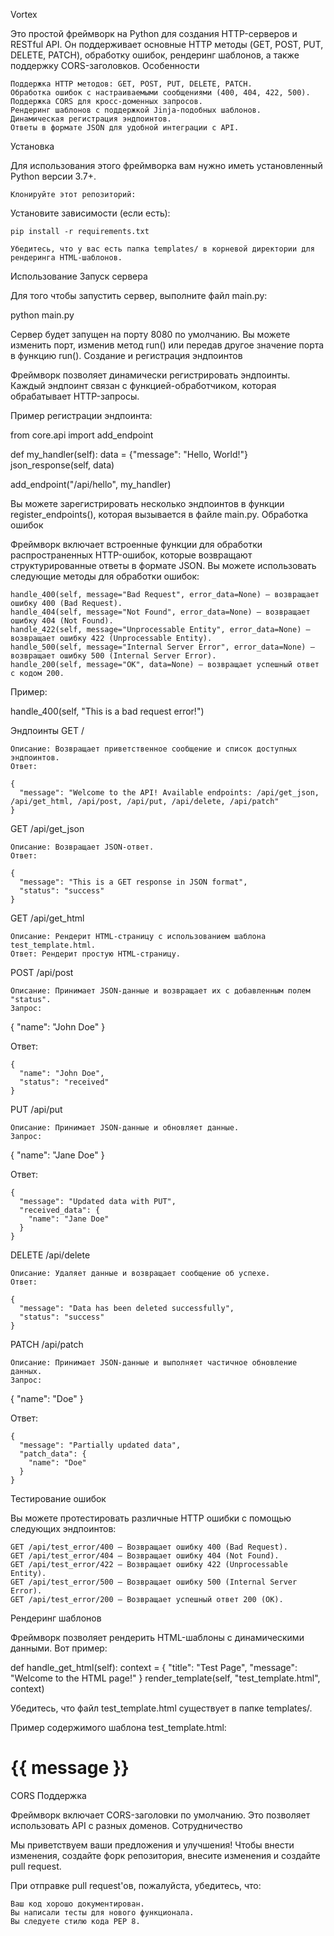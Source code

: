 Vortex

Это простой фреймворк на Python для создания HTTP-серверов и RESTful API. Он поддерживает основные HTTP методы (GET, POST, PUT, DELETE, PATCH), обработку ошибок, рендеринг шаблонов, а также поддержку CORS-заголовков.
Особенности

    Поддержка HTTP методов: GET, POST, PUT, DELETE, PATCH.
    Обработка ошибок с настраиваемыми сообщениями (400, 404, 422, 500).
    Поддержка CORS для кросс-доменных запросов.
    Рендеринг шаблонов с поддержкой Jinja-подобных шаблонов.
    Динамическая регистрация эндпоинтов.
    Ответы в формате JSON для удобной интеграции с API.

Установка

Для использования этого фреймворка вам нужно иметь установленный Python версии 3.7+.

    Клонируйте этот репозиторий:

Установите зависимости (если есть):

    pip install -r requirements.txt

    Убедитесь, что у вас есть папка templates/ в корневой директории для рендеринга HTML-шаблонов.

Использование
Запуск сервера

Для того чтобы запустить сервер, выполните файл main.py:

python main.py

Сервер будет запущен на порту 8080 по умолчанию. Вы можете изменить порт, изменив метод run() или передав другое значение порта в функцию run().
Создание и регистрация эндпоинтов

Фреймворк позволяет динамически регистрировать эндпоинты. Каждый эндпоинт связан с функцией-обработчиком, которая обрабатывает HTTP-запросы.

Пример регистрации эндпоинта:

from core.api import add_endpoint

def my_handler(self):
    data = {"message": "Hello, World!"}
    json_response(self, data)

add_endpoint("/api/hello", my_handler)

Вы можете зарегистрировать несколько эндпоинтов в функции register_endpoints(), которая вызывается в файле main.py.
Обработка ошибок

Фреймворк включает встроенные функции для обработки распространенных HTTP-ошибок, которые возвращают структурированные ответы в формате JSON. Вы можете использовать следующие методы для обработки ошибок:

    handle_400(self, message="Bad Request", error_data=None) — возвращает ошибку 400 (Bad Request).
    handle_404(self, message="Not Found", error_data=None) — возвращает ошибку 404 (Not Found).
    handle_422(self, message="Unprocessable Entity", error_data=None) — возвращает ошибку 422 (Unprocessable Entity).
    handle_500(self, message="Internal Server Error", error_data=None) — возвращает ошибку 500 (Internal Server Error).
    handle_200(self, message="OK", data=None) — возвращает успешный ответ с кодом 200.

Пример:

handle_400(self, "This is a bad request error!")

Эндпоинты
GET /

    Описание: Возвращает приветственное сообщение и список доступных эндпоинтов.
    Ответ:

    {
      "message": "Welcome to the API! Available endpoints: /api/get_json, /api/get_html, /api/post, /api/put, /api/delete, /api/patch"
    }

GET /api/get_json

    Описание: Возвращает JSON-ответ.
    Ответ:

    {
      "message": "This is a GET response in JSON format",
      "status": "success"
    }

GET /api/get_html

    Описание: Рендерит HTML-страницу с использованием шаблона test_template.html.
    Ответ: Рендерит простую HTML-страницу.

POST /api/post

    Описание: Принимает JSON-данные и возвращает их с добавленным полем "status".
    Запрос:

{
  "name": "John Doe"
}

Ответ:

    {
      "name": "John Doe",
      "status": "received"
    }

PUT /api/put

    Описание: Принимает JSON-данные и обновляет данные.
    Запрос:

{
  "name": "Jane Doe"
}

Ответ:

    {
      "message": "Updated data with PUT",
      "received_data": {
        "name": "Jane Doe"
      }
    }

DELETE /api/delete

    Описание: Удаляет данные и возвращает сообщение об успехе.
    Ответ:

    {
      "message": "Data has been deleted successfully",
      "status": "success"
    }

PATCH /api/patch

    Описание: Принимает JSON-данные и выполняет частичное обновление данных.
    Запрос:

{
  "name": "Doe"
}

Ответ:

    {
      "message": "Partially updated data",
      "patch_data": {
        "name": "Doe"
      }
    }

Тестирование ошибок

Вы можете протестировать различные HTTP ошибки с помощью следующих эндпоинтов:

    GET /api/test_error/400 — Возвращает ошибку 400 (Bad Request).
    GET /api/test_error/404 — Возвращает ошибку 404 (Not Found).
    GET /api/test_error/422 — Возвращает ошибку 422 (Unprocessable Entity).
    GET /api/test_error/500 — Возвращает ошибку 500 (Internal Server Error).
    GET /api/test_error/200 — Возвращает успешный ответ 200 (OK).

Рендеринг шаблонов

Фреймворк позволяет рендерить HTML-шаблоны с динамическими данными. Вот пример:

def handle_get_html(self):
    context = {
        "title": "Test Page",
        "message": "Welcome to the HTML page!"
    }
    render_template(self, "test_template.html", context)

Убедитесь, что файл test_template.html существует в папке templates/.

Пример содержимого шаблона test_template.html:

<!DOCTYPE html>
<html>
<head>
    <title>{{ title }}</title>
</head>
<body>
    <h1>{{ message }}</h1>
</body>
</html>

CORS Поддержка

Фреймворк включает CORS-заголовки по умолчанию. Это позволяет использовать API с разных доменов.
Сотрудничество

Мы приветствуем ваши предложения и улучшения! Чтобы внести изменения, создайте форк репозитория, внесите изменения и создайте pull request.

При отправке pull request'ов, пожалуйста, убедитесь, что:

    Ваш код хорошо документирован.
    Вы написали тесты для нового функционала.
    Вы следуете стилю кода PEP 8.
